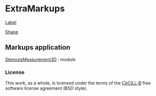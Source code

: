 # ExtraMarkups


[Label](https://github.com/chir-set/SlicerExtraMarkups/tree/main/Label/)

[Shape](https://github.com/chir-set/SlicerExtraMarkups/tree/main/Shape/)

## Markups application

[StenosisMeasurement3D](https://github.com/chir-set/ExtraMarkups/tree/main/StenosisMeasurement3D/) : module


### License

This work, as a whole, is licensed under the terms of the [CeCILL-B](http://cecill.info/licences/Licence_CeCILL-B_V1-en.txt) free software license agreement (BSD style).












